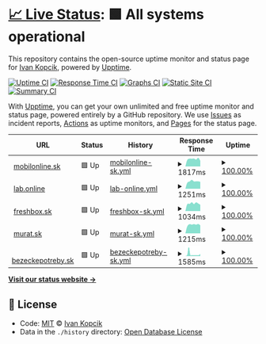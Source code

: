 # [📈 Live Status](https://ivankopcik.github.io/upptime): <!--live status--> **🟩 All systems operational**

This repository contains the open-source uptime monitor and status page for [Ivan Kopcik](http://www.twitter.com/ivankopcik), powered by [Upptime](https://github.com/upptime/upptime).

[![Uptime CI](https://github.com/koj-co/upptime/workflows/Uptime%20CI/badge.svg)](https://github.com/koj-co/upptime/actions?query=workflow%3A%22Uptime+CI%22)
[![Response Time CI](https://github.com/koj-co/upptime/workflows/Response%20Time%20CI/badge.svg)](https://github.com/koj-co/upptime/actions?query=workflow%3A%22Response+Time+CI%22)
[![Graphs CI](https://github.com/koj-co/upptime/workflows/Graphs%20CI/badge.svg)](https://github.com/koj-co/upptime/actions?query=workflow%3A%22Graphs+CI%22)
[![Static Site CI](https://github.com/koj-co/upptime/workflows/Static%20Site%20CI/badge.svg)](https://github.com/koj-co/upptime/actions?query=workflow%3A%22Static+Site+CI%22)
[![Summary CI](https://github.com/koj-co/upptime/workflows/Summary%20CI/badge.svg)](https://github.com/koj-co/upptime/actions?query=workflow%3A%22Summary+CI%22)

With [Upptime](https://upptime.js.org), you can get your own unlimited and free uptime monitor and status page, powered entirely by a GitHub repository. We use [Issues](https://github.com/ivankopcik/upptime/issues) as incident reports, [Actions](https://github.com/ivankopcik/upptime/actions) as uptime monitors, and [Pages](https://ivankopcik.github.io/upptime) for the status page.

<!--start: status pages-->
<!-- This summary is generated by Upptime (https://github.com/upptime/upptime) -->
<!-- Do not edit this manually, your changes will be overwritten -->
<!-- prettier-ignore -->
| URL | Status | History | Response Time | Uptime |
| --- | ------ | ------- | ------------- | ------ |
| <img alt="" src="https://favicons.githubusercontent.com/www.mobilonline.sk" height="13"> [mobilonline.sk](https://www.mobilonline.sk) | 🟩 Up | [mobilonline-sk.yml](https://github.com/ForBestClients/upptime/commits/HEAD/history/mobilonline-sk.yml) | <details><summary><img alt="Response time graph" src="./graphs/mobilonline-sk/response-time-week.png" height="20"> 1817ms</summary><br><a href="https://ForBestClients.github.io/upptime/history/mobilonline-sk"><img alt="Response time 1560" src="https://img.shields.io/endpoint?url=https%3A%2F%2Fraw.githubusercontent.com%2FForBestClients%2Fupptime%2FHEAD%2Fapi%2Fmobilonline-sk%2Fresponse-time.json"></a><br><a href="https://ForBestClients.github.io/upptime/history/mobilonline-sk"><img alt="24-hour response time 1540" src="https://img.shields.io/endpoint?url=https%3A%2F%2Fraw.githubusercontent.com%2FForBestClients%2Fupptime%2FHEAD%2Fapi%2Fmobilonline-sk%2Fresponse-time-day.json"></a><br><a href="https://ForBestClients.github.io/upptime/history/mobilonline-sk"><img alt="7-day response time 1817" src="https://img.shields.io/endpoint?url=https%3A%2F%2Fraw.githubusercontent.com%2FForBestClients%2Fupptime%2FHEAD%2Fapi%2Fmobilonline-sk%2Fresponse-time-week.json"></a><br><a href="https://ForBestClients.github.io/upptime/history/mobilonline-sk"><img alt="30-day response time 1698" src="https://img.shields.io/endpoint?url=https%3A%2F%2Fraw.githubusercontent.com%2FForBestClients%2Fupptime%2FHEAD%2Fapi%2Fmobilonline-sk%2Fresponse-time-month.json"></a><br><a href="https://ForBestClients.github.io/upptime/history/mobilonline-sk"><img alt="1-year response time 1560" src="https://img.shields.io/endpoint?url=https%3A%2F%2Fraw.githubusercontent.com%2FForBestClients%2Fupptime%2FHEAD%2Fapi%2Fmobilonline-sk%2Fresponse-time-year.json"></a></details> | <details><summary><a href="https://ForBestClients.github.io/upptime/history/mobilonline-sk">100.00%</a></summary><a href="https://ForBestClients.github.io/upptime/history/mobilonline-sk"><img alt="All-time uptime 99.97%" src="https://img.shields.io/endpoint?url=https%3A%2F%2Fraw.githubusercontent.com%2FForBestClients%2Fupptime%2FHEAD%2Fapi%2Fmobilonline-sk%2Fuptime.json"></a><br><a href="https://ForBestClients.github.io/upptime/history/mobilonline-sk"><img alt="24-hour uptime 100.00%" src="https://img.shields.io/endpoint?url=https%3A%2F%2Fraw.githubusercontent.com%2FForBestClients%2Fupptime%2FHEAD%2Fapi%2Fmobilonline-sk%2Fuptime-day.json"></a><br><a href="https://ForBestClients.github.io/upptime/history/mobilonline-sk"><img alt="7-day uptime 100.00%" src="https://img.shields.io/endpoint?url=https%3A%2F%2Fraw.githubusercontent.com%2FForBestClients%2Fupptime%2FHEAD%2Fapi%2Fmobilonline-sk%2Fuptime-week.json"></a><br><a href="https://ForBestClients.github.io/upptime/history/mobilonline-sk"><img alt="30-day uptime 100.00%" src="https://img.shields.io/endpoint?url=https%3A%2F%2Fraw.githubusercontent.com%2FForBestClients%2Fupptime%2FHEAD%2Fapi%2Fmobilonline-sk%2Fuptime-month.json"></a><br><a href="https://ForBestClients.github.io/upptime/history/mobilonline-sk"><img alt="1-year uptime 99.97%" src="https://img.shields.io/endpoint?url=https%3A%2F%2Fraw.githubusercontent.com%2FForBestClients%2Fupptime%2FHEAD%2Fapi%2Fmobilonline-sk%2Fuptime-year.json"></a></details>
| <img alt="" src="https://favicons.githubusercontent.com/lab.online" height="13"> [lab.online](https://lab.online) | 🟩 Up | [lab-online.yml](https://github.com/ForBestClients/upptime/commits/HEAD/history/lab-online.yml) | <details><summary><img alt="Response time graph" src="./graphs/lab-online/response-time-week.png" height="20"> 1251ms</summary><br><a href="https://ForBestClients.github.io/upptime/history/lab-online"><img alt="Response time 1280" src="https://img.shields.io/endpoint?url=https%3A%2F%2Fraw.githubusercontent.com%2FForBestClients%2Fupptime%2FHEAD%2Fapi%2Flab-online%2Fresponse-time.json"></a><br><a href="https://ForBestClients.github.io/upptime/history/lab-online"><img alt="24-hour response time 1425" src="https://img.shields.io/endpoint?url=https%3A%2F%2Fraw.githubusercontent.com%2FForBestClients%2Fupptime%2FHEAD%2Fapi%2Flab-online%2Fresponse-time-day.json"></a><br><a href="https://ForBestClients.github.io/upptime/history/lab-online"><img alt="7-day response time 1251" src="https://img.shields.io/endpoint?url=https%3A%2F%2Fraw.githubusercontent.com%2FForBestClients%2Fupptime%2FHEAD%2Fapi%2Flab-online%2Fresponse-time-week.json"></a><br><a href="https://ForBestClients.github.io/upptime/history/lab-online"><img alt="30-day response time 1151" src="https://img.shields.io/endpoint?url=https%3A%2F%2Fraw.githubusercontent.com%2FForBestClients%2Fupptime%2FHEAD%2Fapi%2Flab-online%2Fresponse-time-month.json"></a><br><a href="https://ForBestClients.github.io/upptime/history/lab-online"><img alt="1-year response time 1280" src="https://img.shields.io/endpoint?url=https%3A%2F%2Fraw.githubusercontent.com%2FForBestClients%2Fupptime%2FHEAD%2Fapi%2Flab-online%2Fresponse-time-year.json"></a></details> | <details><summary><a href="https://ForBestClients.github.io/upptime/history/lab-online">100.00%</a></summary><a href="https://ForBestClients.github.io/upptime/history/lab-online"><img alt="All-time uptime 99.89%" src="https://img.shields.io/endpoint?url=https%3A%2F%2Fraw.githubusercontent.com%2FForBestClients%2Fupptime%2FHEAD%2Fapi%2Flab-online%2Fuptime.json"></a><br><a href="https://ForBestClients.github.io/upptime/history/lab-online"><img alt="24-hour uptime 100.00%" src="https://img.shields.io/endpoint?url=https%3A%2F%2Fraw.githubusercontent.com%2FForBestClients%2Fupptime%2FHEAD%2Fapi%2Flab-online%2Fuptime-day.json"></a><br><a href="https://ForBestClients.github.io/upptime/history/lab-online"><img alt="7-day uptime 100.00%" src="https://img.shields.io/endpoint?url=https%3A%2F%2Fraw.githubusercontent.com%2FForBestClients%2Fupptime%2FHEAD%2Fapi%2Flab-online%2Fuptime-week.json"></a><br><a href="https://ForBestClients.github.io/upptime/history/lab-online"><img alt="30-day uptime 100.00%" src="https://img.shields.io/endpoint?url=https%3A%2F%2Fraw.githubusercontent.com%2FForBestClients%2Fupptime%2FHEAD%2Fapi%2Flab-online%2Fuptime-month.json"></a><br><a href="https://ForBestClients.github.io/upptime/history/lab-online"><img alt="1-year uptime 99.89%" src="https://img.shields.io/endpoint?url=https%3A%2F%2Fraw.githubusercontent.com%2FForBestClients%2Fupptime%2FHEAD%2Fapi%2Flab-online%2Fuptime-year.json"></a></details>
| <img alt="" src="https://favicons.githubusercontent.com/www.freshbox.sk" height="13"> [freshbox.sk](https://www.freshbox.sk) | 🟩 Up | [freshbox-sk.yml](https://github.com/ForBestClients/upptime/commits/HEAD/history/freshbox-sk.yml) | <details><summary><img alt="Response time graph" src="./graphs/freshbox-sk/response-time-week.png" height="20"> 1034ms</summary><br><a href="https://ForBestClients.github.io/upptime/history/freshbox-sk"><img alt="Response time 1042" src="https://img.shields.io/endpoint?url=https%3A%2F%2Fraw.githubusercontent.com%2FForBestClients%2Fupptime%2FHEAD%2Fapi%2Ffreshbox-sk%2Fresponse-time.json"></a><br><a href="https://ForBestClients.github.io/upptime/history/freshbox-sk"><img alt="24-hour response time 961" src="https://img.shields.io/endpoint?url=https%3A%2F%2Fraw.githubusercontent.com%2FForBestClients%2Fupptime%2FHEAD%2Fapi%2Ffreshbox-sk%2Fresponse-time-day.json"></a><br><a href="https://ForBestClients.github.io/upptime/history/freshbox-sk"><img alt="7-day response time 1034" src="https://img.shields.io/endpoint?url=https%3A%2F%2Fraw.githubusercontent.com%2FForBestClients%2Fupptime%2FHEAD%2Fapi%2Ffreshbox-sk%2Fresponse-time-week.json"></a><br><a href="https://ForBestClients.github.io/upptime/history/freshbox-sk"><img alt="30-day response time 1011" src="https://img.shields.io/endpoint?url=https%3A%2F%2Fraw.githubusercontent.com%2FForBestClients%2Fupptime%2FHEAD%2Fapi%2Ffreshbox-sk%2Fresponse-time-month.json"></a><br><a href="https://ForBestClients.github.io/upptime/history/freshbox-sk"><img alt="1-year response time 1042" src="https://img.shields.io/endpoint?url=https%3A%2F%2Fraw.githubusercontent.com%2FForBestClients%2Fupptime%2FHEAD%2Fapi%2Ffreshbox-sk%2Fresponse-time-year.json"></a></details> | <details><summary><a href="https://ForBestClients.github.io/upptime/history/freshbox-sk">100.00%</a></summary><a href="https://ForBestClients.github.io/upptime/history/freshbox-sk"><img alt="All-time uptime 99.88%" src="https://img.shields.io/endpoint?url=https%3A%2F%2Fraw.githubusercontent.com%2FForBestClients%2Fupptime%2FHEAD%2Fapi%2Ffreshbox-sk%2Fuptime.json"></a><br><a href="https://ForBestClients.github.io/upptime/history/freshbox-sk"><img alt="24-hour uptime 100.00%" src="https://img.shields.io/endpoint?url=https%3A%2F%2Fraw.githubusercontent.com%2FForBestClients%2Fupptime%2FHEAD%2Fapi%2Ffreshbox-sk%2Fuptime-day.json"></a><br><a href="https://ForBestClients.github.io/upptime/history/freshbox-sk"><img alt="7-day uptime 100.00%" src="https://img.shields.io/endpoint?url=https%3A%2F%2Fraw.githubusercontent.com%2FForBestClients%2Fupptime%2FHEAD%2Fapi%2Ffreshbox-sk%2Fuptime-week.json"></a><br><a href="https://ForBestClients.github.io/upptime/history/freshbox-sk"><img alt="30-day uptime 100.00%" src="https://img.shields.io/endpoint?url=https%3A%2F%2Fraw.githubusercontent.com%2FForBestClients%2Fupptime%2FHEAD%2Fapi%2Ffreshbox-sk%2Fuptime-month.json"></a><br><a href="https://ForBestClients.github.io/upptime/history/freshbox-sk"><img alt="1-year uptime 99.88%" src="https://img.shields.io/endpoint?url=https%3A%2F%2Fraw.githubusercontent.com%2FForBestClients%2Fupptime%2FHEAD%2Fapi%2Ffreshbox-sk%2Fuptime-year.json"></a></details>
| <img alt="" src="https://favicons.githubusercontent.com/www.murat.sk" height="13"> [murat.sk](https://www.murat.sk) | 🟩 Up | [murat-sk.yml](https://github.com/ForBestClients/upptime/commits/HEAD/history/murat-sk.yml) | <details><summary><img alt="Response time graph" src="./graphs/murat-sk/response-time-week.png" height="20"> 1215ms</summary><br><a href="https://ForBestClients.github.io/upptime/history/murat-sk"><img alt="Response time 1617" src="https://img.shields.io/endpoint?url=https%3A%2F%2Fraw.githubusercontent.com%2FForBestClients%2Fupptime%2FHEAD%2Fapi%2Fmurat-sk%2Fresponse-time.json"></a><br><a href="https://ForBestClients.github.io/upptime/history/murat-sk"><img alt="24-hour response time 1195" src="https://img.shields.io/endpoint?url=https%3A%2F%2Fraw.githubusercontent.com%2FForBestClients%2Fupptime%2FHEAD%2Fapi%2Fmurat-sk%2Fresponse-time-day.json"></a><br><a href="https://ForBestClients.github.io/upptime/history/murat-sk"><img alt="7-day response time 1215" src="https://img.shields.io/endpoint?url=https%3A%2F%2Fraw.githubusercontent.com%2FForBestClients%2Fupptime%2FHEAD%2Fapi%2Fmurat-sk%2Fresponse-time-week.json"></a><br><a href="https://ForBestClients.github.io/upptime/history/murat-sk"><img alt="30-day response time 1185" src="https://img.shields.io/endpoint?url=https%3A%2F%2Fraw.githubusercontent.com%2FForBestClients%2Fupptime%2FHEAD%2Fapi%2Fmurat-sk%2Fresponse-time-month.json"></a><br><a href="https://ForBestClients.github.io/upptime/history/murat-sk"><img alt="1-year response time 1617" src="https://img.shields.io/endpoint?url=https%3A%2F%2Fraw.githubusercontent.com%2FForBestClients%2Fupptime%2FHEAD%2Fapi%2Fmurat-sk%2Fresponse-time-year.json"></a></details> | <details><summary><a href="https://ForBestClients.github.io/upptime/history/murat-sk">100.00%</a></summary><a href="https://ForBestClients.github.io/upptime/history/murat-sk"><img alt="All-time uptime 99.85%" src="https://img.shields.io/endpoint?url=https%3A%2F%2Fraw.githubusercontent.com%2FForBestClients%2Fupptime%2FHEAD%2Fapi%2Fmurat-sk%2Fuptime.json"></a><br><a href="https://ForBestClients.github.io/upptime/history/murat-sk"><img alt="24-hour uptime 100.00%" src="https://img.shields.io/endpoint?url=https%3A%2F%2Fraw.githubusercontent.com%2FForBestClients%2Fupptime%2FHEAD%2Fapi%2Fmurat-sk%2Fuptime-day.json"></a><br><a href="https://ForBestClients.github.io/upptime/history/murat-sk"><img alt="7-day uptime 100.00%" src="https://img.shields.io/endpoint?url=https%3A%2F%2Fraw.githubusercontent.com%2FForBestClients%2Fupptime%2FHEAD%2Fapi%2Fmurat-sk%2Fuptime-week.json"></a><br><a href="https://ForBestClients.github.io/upptime/history/murat-sk"><img alt="30-day uptime 100.00%" src="https://img.shields.io/endpoint?url=https%3A%2F%2Fraw.githubusercontent.com%2FForBestClients%2Fupptime%2FHEAD%2Fapi%2Fmurat-sk%2Fuptime-month.json"></a><br><a href="https://ForBestClients.github.io/upptime/history/murat-sk"><img alt="1-year uptime 99.85%" src="https://img.shields.io/endpoint?url=https%3A%2F%2Fraw.githubusercontent.com%2FForBestClients%2Fupptime%2FHEAD%2Fapi%2Fmurat-sk%2Fuptime-year.json"></a></details>
| <img alt="" src="https://favicons.githubusercontent.com/www.bezeckepotreby.sk" height="13"> [bezeckepotreby.sk](https://www.bezeckepotreby.sk) | 🟩 Up | [bezeckepotreby-sk.yml](https://github.com/ForBestClients/upptime/commits/HEAD/history/bezeckepotreby-sk.yml) | <details><summary><img alt="Response time graph" src="./graphs/bezeckepotreby-sk/response-time-week.png" height="20"> 1585ms</summary><br><a href="https://ForBestClients.github.io/upptime/history/bezeckepotreby-sk"><img alt="Response time 1344" src="https://img.shields.io/endpoint?url=https%3A%2F%2Fraw.githubusercontent.com%2FForBestClients%2Fupptime%2FHEAD%2Fapi%2Fbezeckepotreby-sk%2Fresponse-time.json"></a><br><a href="https://ForBestClients.github.io/upptime/history/bezeckepotreby-sk"><img alt="24-hour response time 988" src="https://img.shields.io/endpoint?url=https%3A%2F%2Fraw.githubusercontent.com%2FForBestClients%2Fupptime%2FHEAD%2Fapi%2Fbezeckepotreby-sk%2Fresponse-time-day.json"></a><br><a href="https://ForBestClients.github.io/upptime/history/bezeckepotreby-sk"><img alt="7-day response time 1585" src="https://img.shields.io/endpoint?url=https%3A%2F%2Fraw.githubusercontent.com%2FForBestClients%2Fupptime%2FHEAD%2Fapi%2Fbezeckepotreby-sk%2Fresponse-time-week.json"></a><br><a href="https://ForBestClients.github.io/upptime/history/bezeckepotreby-sk"><img alt="30-day response time 1654" src="https://img.shields.io/endpoint?url=https%3A%2F%2Fraw.githubusercontent.com%2FForBestClients%2Fupptime%2FHEAD%2Fapi%2Fbezeckepotreby-sk%2Fresponse-time-month.json"></a><br><a href="https://ForBestClients.github.io/upptime/history/bezeckepotreby-sk"><img alt="1-year response time 1344" src="https://img.shields.io/endpoint?url=https%3A%2F%2Fraw.githubusercontent.com%2FForBestClients%2Fupptime%2FHEAD%2Fapi%2Fbezeckepotreby-sk%2Fresponse-time-year.json"></a></details> | <details><summary><a href="https://ForBestClients.github.io/upptime/history/bezeckepotreby-sk">100.00%</a></summary><a href="https://ForBestClients.github.io/upptime/history/bezeckepotreby-sk"><img alt="All-time uptime 99.89%" src="https://img.shields.io/endpoint?url=https%3A%2F%2Fraw.githubusercontent.com%2FForBestClients%2Fupptime%2FHEAD%2Fapi%2Fbezeckepotreby-sk%2Fuptime.json"></a><br><a href="https://ForBestClients.github.io/upptime/history/bezeckepotreby-sk"><img alt="24-hour uptime 100.00%" src="https://img.shields.io/endpoint?url=https%3A%2F%2Fraw.githubusercontent.com%2FForBestClients%2Fupptime%2FHEAD%2Fapi%2Fbezeckepotreby-sk%2Fuptime-day.json"></a><br><a href="https://ForBestClients.github.io/upptime/history/bezeckepotreby-sk"><img alt="7-day uptime 100.00%" src="https://img.shields.io/endpoint?url=https%3A%2F%2Fraw.githubusercontent.com%2FForBestClients%2Fupptime%2FHEAD%2Fapi%2Fbezeckepotreby-sk%2Fuptime-week.json"></a><br><a href="https://ForBestClients.github.io/upptime/history/bezeckepotreby-sk"><img alt="30-day uptime 99.82%" src="https://img.shields.io/endpoint?url=https%3A%2F%2Fraw.githubusercontent.com%2FForBestClients%2Fupptime%2FHEAD%2Fapi%2Fbezeckepotreby-sk%2Fuptime-month.json"></a><br><a href="https://ForBestClients.github.io/upptime/history/bezeckepotreby-sk"><img alt="1-year uptime 99.89%" src="https://img.shields.io/endpoint?url=https%3A%2F%2Fraw.githubusercontent.com%2FForBestClients%2Fupptime%2FHEAD%2Fapi%2Fbezeckepotreby-sk%2Fuptime-year.json"></a></details>

<!--end: status pages-->

[**Visit our status website →**](https://ivankopcik.github.io/upptime)

## 📄 License

- Code: [MIT](./LICENSE) © [Ivan Kopcik](http://www.twitter.com/ivankopcik)
- Data in the `./history` directory: [Open Database License](https://opendatacommons.org/licenses/odbl/1-0/)
